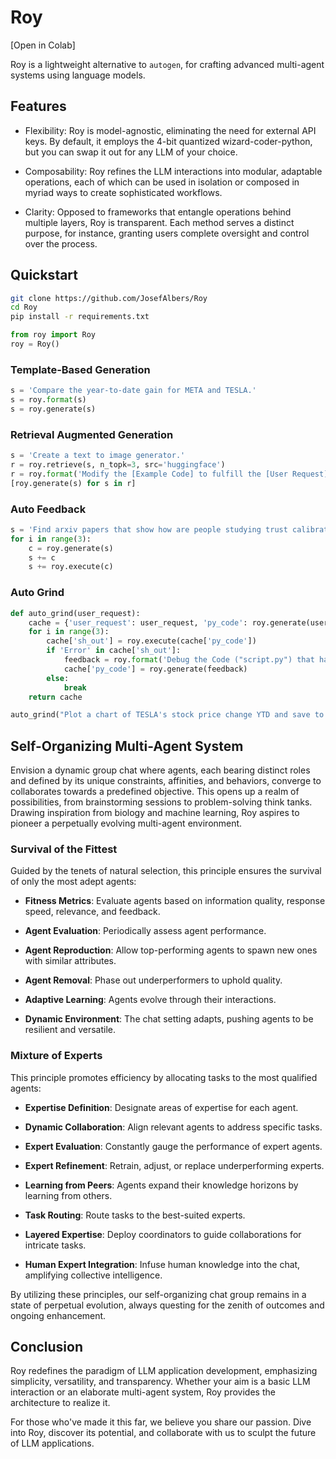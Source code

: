 # Roy

[Open in Colab]

Roy is a lightweight alternative to `autogen`, for crafting advanced multi-agent systems using language models.

## Features

- Flexibility: Roy is model-agnostic, eliminating the need for external API keys. By default, it employs the 4-bit quantized wizard-coder-python, but you can swap it out for any LLM of your choice.

- Composability: Roy refines the LLM interactions into modular, adaptable operations, each of which can be used in isolation or composed in myriad ways to create sophisticated workflows.

- Clarity: Opposed to frameworks that entangle operations behind multiple layers, Roy is transparent. Each method serves a distinct purpose, for instance, granting users complete oversight and control over the process.

## Quickstart

```sh
git clone https://github.com/JosefAlbers/Roy
cd Roy
pip install -r requirements.txt
```

```python
from roy import Roy
roy = Roy()
```

### **Template-Based Generation**

```python
s = 'Compare the year-to-date gain for META and TESLA.'
s = roy.format(s)
s = roy.generate(s)
```

### **Retrieval Augmented Generation**

```python
s = 'Create a text to image generator.'
r = roy.retrieve(s, n_topk=3, src='huggingface')
r = roy.format('Modify the [Example Code] to fulfill the [User Request] using minimal changes...', r)
[roy.generate(s) for s in r]
```

### **Auto Feedback**

```python
s = 'Find arxiv papers that show how are people studying trust calibration in AI based systems'
for i in range(3):
    c = roy.generate(s)
    s += c
    s += roy.execute(c)
```

### **Auto Grind**

```python
def auto_grind(user_request):
    cache = {'user_request': user_request, 'py_code': roy.generate(user_request)}
    for i in range(3):
        cache['sh_out'] = roy.execute(cache['py_code'])
        if 'Error' in cache['sh_out']:
            feedback = roy.format('Debug the Code ("script.py") that had been written for this problem: "{user_request}"\n\n[Code]:\n```python\n{py_code}\n```\n\n[Error]:\n{sh_out}', cache)
            cache['py_code'] = roy.generate(feedback)
        else:
            break
    return cache

auto_grind("Plot a chart of TESLA's stock price change YTD and save to 'stock_price_ytd.png'.")
```

## Self-Organizing Multi-Agent System

Envision a dynamic group chat where agents, each bearing distinct roles and defined by its unique constraints, affinities, and behaviors, converge to collaborates towards a predefined objective. This opens up a realm of possibilities, from brainstorming sessions to problem-solving think tanks. Drawing inspiration from biology and machine learning, Roy aspires to pioneer a perpetually evolving multi-agent environment.

### Survival of the Fittest

Guided by the tenets of natural selection, this principle ensures the survival of only the most adept agents:

- **Fitness Metrics**: Evaluate agents based on information quality, response speed, relevance, and feedback.
  
- **Agent Evaluation**: Periodically assess agent performance.
  
- **Agent Reproduction**: Allow top-performing agents to spawn new ones with similar attributes.
  
- **Agent Removal**: Phase out underperformers to uphold quality.
  
- **Adaptive Learning**: Agents evolve through their interactions.
  
- **Dynamic Environment**: The chat setting adapts, pushing agents to be resilient and versatile.

### Mixture of Experts

This principle promotes efficiency by allocating tasks to the most qualified agents:

- **Expertise Definition**: Designate areas of expertise for each agent.
  
- **Dynamic Collaboration**: Align relevant agents to address specific tasks.
  
- **Expert Evaluation**: Constantly gauge the performance of expert agents.
  
- **Expert Refinement**: Retrain, adjust, or replace underperforming experts.
  
- **Learning from Peers**: Agents expand their knowledge horizons by learning from others.
  
- **Task Routing**: Route tasks to the best-suited experts.
  
- **Layered Expertise**: Deploy coordinators to guide collaborations for intricate tasks.
  
- **Human Expert Integration**: Infuse human knowledge into the chat, amplifying collective intelligence.

By utilizing these principles, our self-organizing chat group remains in a state of perpetual evolution, always questing for the zenith of outcomes and ongoing enhancement.

## Conclusion

Roy redefines the paradigm of LLM application development, emphasizing simplicity, versatility, and transparency. Whether your aim is a basic LLM interaction or an elaborate multi-agent system, Roy provides the architecture to realize it.

For those who've made it this far, we believe you share our passion. Dive into Roy, discover its potential, and collaborate with us to sculpt the future of LLM applications.
